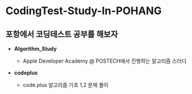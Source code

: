 # CodingTest-Study-In-POHANG
포항에서 코딩테스트 공부를 해보자
----

- **Algorithm_Study**
  - Apple Developer Academy @ POSTECH에서 진행하는 알고리즘 스터디

- **codeplus**
  - code.plus 알고리즘 기초 1,2 문제 풀이